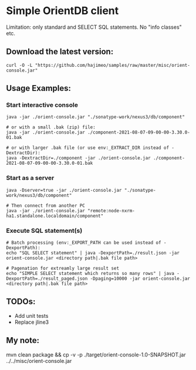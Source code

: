 # Simple OrientDB client  
Limitation: only standard and SELECT SQL statements. No "info classes" etc.

## Download the latest version:
```
curl -O -L "https://github.com/hajimeo/samples/raw/master/misc/orient-console.jar"
```

## Usage Examples:
### Start interactive console
```
java -jar ./orient-console.jar "./sonatype-work/nexus3/db/component"

# or with a small .bak (zip) file:
java -jar ./orient-console.jar ./component-2021-08-07-09-00-00-3.30.0-01.bak

# or with larger .bak file (or use env:_EXTRACT_DIR instead of -DextractDir):
java -DextractDir=./component -jar ./orient-console.jar ./component-2021-08-07-09-00-00-3.30.0-01.bak
```
### Start as a server
```
java -Dserver=true -jar ./orient-console.jar "./sonatype-work/nexus3/db/component"

# Then connect from another PC
java -jar ./orient-console.jar "remote:node-nxrm-ha1.standalone.localdomain/component"
```
### Execute SQL statement(s)
```
# Batch processing (env:_EXPORT_PATH can be used instead of -DexportPath):
echo "SQL SELECT statement" | java -DexportPath=./result.json -jar orient-console.jar <directory path|.bak file path>

# Pagenation for extreamly large result set
echo "SIMPLE SELECT statement which returns so many rows" | java -DexportPath=./result_paged.json -Dpaging=10000 -jar orient-console.jar <directory path|.bak file path>
```

## TODOs:
- Add unit tests 
- Replace jline3 

## My note:
mvn clean package && cp -v -p ./target/orient-console-1.0-SNAPSHOT.jar ../../misc/orient-console.jar

